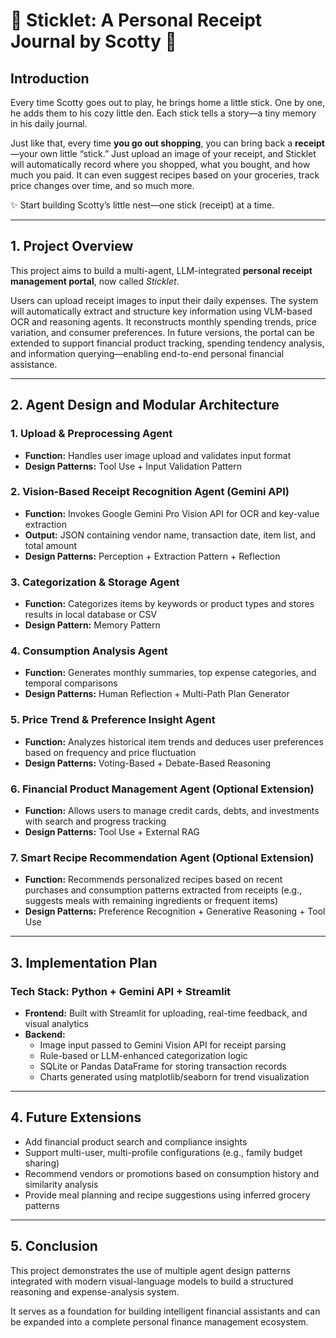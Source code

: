 # 🌿 Sticklet: A Personal Receipt Journal by Scotty 🐶

## Introduction

Every time Scotty goes out to play, he brings home a little stick. One by one, he adds them to his cozy little den. Each stick tells a story—a tiny memory in his daily journal.

Just like that, every time **you go out shopping**, you can bring back a **receipt**—your own little “stick.” Just upload an image of your receipt, and Sticklet will automatically record where you shopped, what you bought, and how much you paid. It can even suggest recipes based on your groceries, track price changes over time, and so much more.

✨ Start building Scotty’s little nest—one stick (receipt) at a time.

---

## 1. Project Overview

This project aims to build a multi-agent, LLM-integrated **personal receipt management portal**, now called *Sticklet*.

Users can upload receipt images to input their daily expenses. The system will automatically extract and structure key information using VLM-based OCR and reasoning agents. It reconstructs monthly spending trends, price variation, and consumer preferences. In future versions, the portal can be extended to support financial product tracking, spending tendency analysis, and information querying—enabling end-to-end personal financial assistance.

---

## 2. Agent Design and Modular Architecture

### 1. Upload & Preprocessing Agent
- **Function:** Handles user image upload and validates input format
- **Design Patterns:** Tool Use + Input Validation Pattern

### 2. Vision-Based Receipt Recognition Agent (Gemini API)
- **Function:** Invokes Google Gemini Pro Vision API for OCR and key-value extraction
- **Output:** JSON containing vendor name, transaction date, item list, and total amount
- **Design Patterns:** Perception + Extraction Pattern + Reflection

### 3. Categorization & Storage Agent
- **Function:** Categorizes items by keywords or product types and stores results in local database or CSV
- **Design Pattern:** Memory Pattern

### 4. Consumption Analysis Agent
- **Function:** Generates monthly summaries, top expense categories, and temporal comparisons
- **Design Patterns:** Human Reflection + Multi-Path Plan Generator

### 5. Price Trend & Preference Insight Agent
- **Function:** Analyzes historical item trends and deduces user preferences based on frequency and price fluctuation
- **Design Patterns:** Voting-Based + Debate-Based Reasoning

### 6. Financial Product Management Agent (Optional Extension)
- **Function:** Allows users to manage credit cards, debts, and investments with search and progress tracking
- **Design Patterns:** Tool Use + External RAG

### 7. Smart Recipe Recommendation Agent (Optional Extension)
- **Function:** Recommends personalized recipes based on recent purchases and consumption patterns extracted from receipts (e.g., suggests meals with remaining ingredients or frequent items)
- **Design Patterns:** Preference Recognition + Generative Reasoning + Tool Use

---

## 3. Implementation Plan

### Tech Stack: Python + Gemini API + Streamlit

- **Frontend:** Built with Streamlit for uploading, real-time feedback, and visual analytics
- **Backend:**
  - Image input passed to Gemini Vision API for receipt parsing
  - Rule-based or LLM-enhanced categorization logic
  - SQLite or Pandas DataFrame for storing transaction records
  - Charts generated using matplotlib/seaborn for trend visualization

---

## 4. Future Extensions

- Add financial product search and compliance insights
- Support multi-user, multi-profile configurations (e.g., family budget sharing)
- Recommend vendors or promotions based on consumption history and similarity analysis
- Provide meal planning and recipe suggestions using inferred grocery patterns

---

## 5. Conclusion

This project demonstrates the use of multiple agent design patterns integrated with modern visual-language models to build a structured reasoning and expense-analysis system.

It serves as a foundation for building intelligent financial assistants and can be expanded into a complete personal finance management ecosystem.
